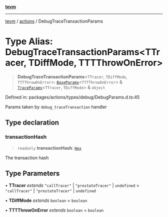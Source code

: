 [**tevm**](../../README.md)

***

[tevm](../../modules.md) / [actions](../README.md) / DebugTraceTransactionParams

# Type Alias: DebugTraceTransactionParams\<TTracer, TDiffMode, TTTThrowOnError\>

> **DebugTraceTransactionParams**\<`TTracer`, `TDiffMode`, `TTTThrowOnError`\>: [`BaseParams`](../../index/type-aliases/BaseParams.md)\<`TTTThrowOnError`\> & [`TraceParams`](../../index/type-aliases/TraceParams.md)\<`TTracer`, `TDiffMode`\> & `object`

Defined in: packages/actions/types/debug/DebugParams.d.ts:45

Params taken by `debug_traceTransaction` handler

## Type declaration

### transactionHash

> `readonly` **transactionHash**: [`Hex`](Hex.md)

The transaction hash

## Type Parameters

• **TTracer** *extends* `"callTracer"` \| `"prestateTracer"` \| `undefined` = `"callTracer"` \| `"prestateTracer"` \| `undefined`

• **TDiffMode** *extends* `boolean` = `boolean`

• **TTTThrowOnError** *extends* `boolean` = `boolean`
